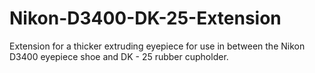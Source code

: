 # Nikon-D3400-DK-25-Extension
Extension for a thicker extruding eyepiece for use in between the Nikon D3400 eyepiece shoe and DK - 25 rubber cupholder.
